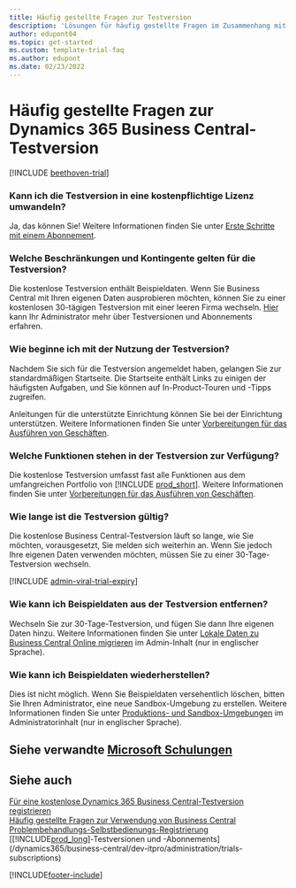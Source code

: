```yaml
---  
title: Häufig gestellte Fragen zur Testversion
description: 'Lösungen für häufig gestellte Fragen im Zusammenhang mit der Einrichtung und Verwaltung der Dynamics 365 Business Central-Testversion. Erfahren Sie, wie Sie plattform- und app-spezifische Probleme lösen können.'
author: edupont04
ms.topic: get-started
ms.custom: template-trial-faq
ms.author: edupont
ms.date: 02/23/2022
---
```


# Häufig gestellte Fragen zur Dynamics 365 Business Central-Testversion

[!INCLUDE [beethoven-trial](includes/beethoven-trial.md)]

### Kann ich die Testversion in eine kostenpflichtige Lizenz umwandeln?

Ja, das können Sie! Weitere Informationen finden Sie unter [Erste Schritte mit einem Abonnement](trial-signup.md#get-started-with-a-subscription).  

### Welche Beschränkungen und Kontingente gelten für die Testversion?

Die kostenlose Testversion enthält Beispieldaten. Wenn Sie Business Central mit Ihren eigenen Daten ausprobieren möchten, können Sie zu einer kostenlosen 30-tägigen Testversion mit einer leeren Firma wechseln. [Hier](/dynamics365/business-central/dev-itpro/administration/trials-subscriptions) kann Ihr Administrator mehr über Testversionen und Abonnements erfahren.  

### Wie beginne ich mit der Nutzung der Testversion?

Nachdem Sie sich für die Testversion angemeldet haben, gelangen Sie zur standardmäßigen Startseite. Die Startseite enthält Links zu einigen der häufigsten Aufgaben, und Sie können auf In-Product-Touren und -Tipps zugreifen.  

Anleitungen für die unterstützte Einrichtung können Sie bei der Einrichtung unterstützen. Weitere Informationen finden Sie unter [Vorbereitungen für das Ausführen von Geschäften](ui-get-ready-business.md).  

### Welche Funktionen stehen in der Testversion zur Verfügung?

Die kostenlose Testversion umfasst fast alle Funktionen aus dem umfangreichen Portfolio von [!INCLUDE [prod_short](includes/prod_short.md)]. Weitere Informationen finden Sie unter [Vorbereitungen für das Ausführen von Geschäften](ui-get-ready-business.md).  

### Wie lange ist die Testversion gültig?

Die kostenlose Business Central-Testversion läuft so lange, wie Sie möchten, vorausgesetzt, Sie melden sich weiterhin an. Wenn Sie jedoch Ihre eigenen Daten verwenden möchten, müssen Sie zu einer 30-Tage-Testversion wechseln.  

[!INCLUDE [admin-viral-trial-expiry](includes/admin-viral-trial-expiry.md)]

### Wie kann ich Beispieldaten aus der Testversion entfernen?

Wechseln Sie zur 30-Tage-Testversion, und fügen Sie dann Ihre eigenen Daten hinzu. Weitere Informationen finden Sie unter [Lokale Daten zu Business Central Online migrieren](/dynamics365/business-central/dev-itpro/administration/migrate-data) im Admin-Inhalt (nur in englischer Sprache).  

### Wie kann ich Beispieldaten wiederherstellen?

Dies ist nicht möglich. Wenn Sie Beispieldaten versehentlich löschen, bitten Sie Ihren Administrator, eine neue Sandbox-Umgebung zu erstellen. Weitere Informationen finden Sie unter [Produktions- und Sandbox-Umgebungen](/dynamics365/business-central/dev-itpro/administration/environment-types) im Administratorinhalt (nur in englischer Sprache).  

## Siehe verwandte [Microsoft Schulungen](/training/modules/trial-dynamics-365-business-central/)

## Siehe auch 

[Für eine kostenlose Dynamics 365 Business Central-Testversion registrieren](trial-signup.md)  
[Häufig gestellte Fragen zur Verwendung von Business Central](across-faq.yml)  
[Problembehandlungs-Selbstbedienungs-Registrierung](ui-troubleshoot-self-signup.md)  
[[!INCLUDE[prod_long](includes/prod_long.md)]-Testversionen und -Abonnements](/dynamics365/business-central/dev-itpro/administration/trials-subscriptions)  


[!INCLUDE[footer-include](includes/footer-banner.md)]
